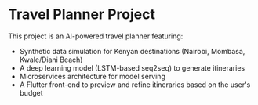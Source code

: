 # Travel Planner Project
This project is an AI-powered travel planner featuring:
- Synthetic data simulation for Kenyan destinations (Nairobi, Mombasa, Kwale/Diani Beach)
- A deep learning model (LSTM-based seq2seq) to generate itineraries
- Microservices architecture for model serving
- A Flutter front-end to preview and refine itineraries based on the user's budget
